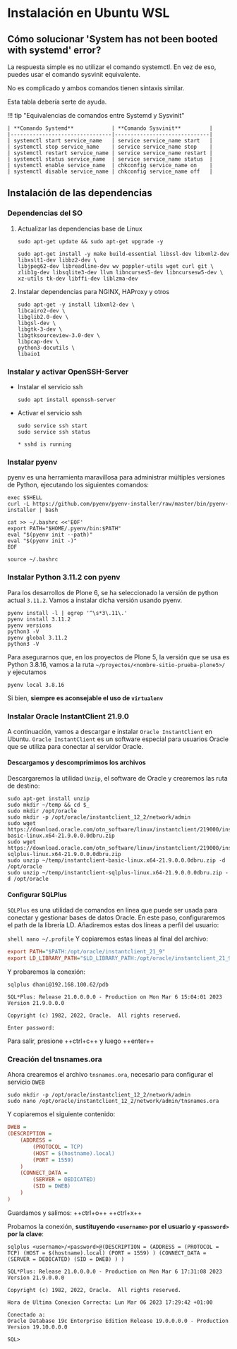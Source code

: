 # Instalación en Ubuntu WSL

## Cómo solucionar 'System has not been booted with systemd' error?
La respuesta simple es no utilizar el comando systemctl. En vez de eso, puedes usar el comando sysvinit equivalente.

No es complicado y ambos comandos tienen síntaxis similar.

Esta tabla debería serte de ayuda.

!!! tip "Equivalencias de comandos entre Systemd y Sysvinit"

    | **Comando Systemd**            | **Comando Sysvinit**         |
    |--------------------------------|------------------------------|
    | systemctl start service_name   | service service_name start   |
    | systemctl stop service_name    | service service_name stop    |
    | systemctl restart service_name | service service_name restart |
    | systemctl status service_name  | service service_name status  |
    | systemctl enable service_name  | chkconfig service_name on    |
    | systemctl disable service_name | chkconfig service_name off   |

## Instalación de las dependencias

### Dependencias del SO

1. Actualizar las dependencias base de Linux

    ``` shell
    sudo apt-get update && sudo apt-get upgrade -y
    ```

    ``` shell
    sudo apt-get install -y make build-essential libssl-dev libxml2-dev libxslt1-dev libbz2-dev \
    libjpeg62-dev libreadline-dev wv poppler-utils wget curl git \
    zlib1g-dev libsqlite3-dev llvm libncurses5-dev libncursesw5-dev \
    xz-utils tk-dev libffi-dev liblzma-dev
    ```

2. Instalar dependencias para NGINX, HAProxy y otros

    ``` shell
    sudo apt-get -y install libxml2-dev \
    libcairo2-dev \
    libglib2.0-dev \
    libgsl-dev \
    libgtk-3-dev \
    libgtksourceview-3.0-dev \
    libpcap-dev \
    python3-docutils \
    libaio1
    ```

### Instalar y activar OpenSSH-Server

- Instalar el servicio ssh

    ``` shell
    sudo apt install openssh-server
    ```

- Activar el servicio ssh

    ``` shell
    sudo service ssh start
    sudo service ssh status
    ```

    ``` output
    * sshd is running
    ```

### Instalar pyenv
pyenv es una herramienta maravillosa para administrar múltiples versiones de Python, ejecutando los siguientes comandos:

``` shell
exec $SHELL
curl -L https://github.com/pyenv/pyenv-installer/raw/master/bin/pyenv-installer | bash

cat >> ~/.bashrc <<'EOF'
export PATH="$HOME/.pyenv/bin:$PATH"
eval "$(pyenv init --path)"
eval "$(pyenv init -)"
EOF

source ~/.bashrc
```

### Instalar Python 3.11.2 con pyenv

Para los desarrollos de Plone 6, se ha seleccionado la versión de python actual ``3.11.2``. Vamos a instalar dicha versión usando pyenv.

``` shell
pyenv install -l | egrep '^\s*3\.11\.'
pyenv install 3.11.2
pyenv versions
python3 -V
pyenv global 3.11.2
python3 -V
```

Para asegurarnos que, en los proyectos de Plone 5, la versión que se usa es Python 3.8.16, vamos a la ruta ``~/proyectos/<nombre-sitio-prueba-plone5>/`` y ejecutamos
``` shell
pyenv local 3.8.16
```
Si bien, **siempre es aconsejable el uso de ``virtualenv``**

### Instalar Oracle InstantClient 21.9.0

A continuación, vamos a descargar e instalar ``Oracle InstantClient`` en Ubuntu. ``Oracle InstantClient`` es un software especial para usuarios Oracle que se utiliza para conectar al servidor Oracle.

#### Descargamos y descomprimimos los archivos

Descargaremos la utilidad ``Unzip``, el software de Oracle y crearemos las ruta de destino:

``` shell
sudo apt-get install unzip
sudo mkdir ~/temp && cd $_
sudo mkdir /opt/oracle
sudo mkdir -p /opt/oracle/instantclient_12_2/network/admin
sudo wget https://download.oracle.com/otn_software/linux/instantclient/219000/instantclient-basic-linux.x64-21.9.0.0.0dbru.zip
sudo wget https://download.oracle.com/otn_software/linux/instantclient/219000/instantclient-sqlplus-linux.x64-21.9.0.0.0dbru.zip
sudo unzip ~/temp/instantclient-basic-linux.x64-21.9.0.0.0dbru.zip -d /opt/oracle
sudo unzip ~/temp/instantclient-sqlplus-linux.x64-21.9.0.0.0dbru.zip -d /opt/oracle
```

#### Configurar SQLPlus

``SQLPlus`` es una utilidad de comandos en línea que puede ser usada para conectar y gestionar bases de datos Oracle. En este paso, configuraremos el path de la librería LD. Añadiremos estas dos líneas a perfil del usuario:

`` shell
nano ~/.profile
``
Y copiaremos estas líneas al final del archivo:

``` cfg title="~/.profile"
export PATH="$PATH:/opt/oracle/instantclient_21_9"
export LD_LIBRARY_PATH="$LD_LIBRARY_PATH:/opt/oracle/instantclient_21_9"
```

Y probaremos la conexión:

``` shell
sqlplus dhani@192.168.100.62/pdb
```

``` Output
SQL*Plus: Release 21.0.0.0.0 - Production on Mon Mar 6 15:04:01 2023
Version 21.9.0.0.0

Copyright (c) 1982, 2022, Oracle.  All rights reserved.

Enter password: 
```
Para salir, presione ++ctrl+c++ y luego ++enter++

### Creación del tnsnames.ora
Ahora crearemos el archivo ``tnsnames.ora``, necesario para configurar el servicio ``DWEB``

``` shell
sudo mkdir -p /opt/oracle/instantclient_12_2/network/admin
sudo nano /opt/oracle/instantclient_12_2/network/admin/tnsnames.ora
```

Y copiaremos el siguiente contenido:

``` cfg title="tnsnames.ora"
DWEB =
(DESCRIPTION =
    (ADDRESS =
        (PROTOCOL = TCP)
        (HOST = $(hostname).local)
        (PORT = 1559)
    )
    (CONNECT_DATA =
        (SERVER = DEDICATED)
        (SID = DWEB)
    )
)
```
Guardamos y salimos: ++ctrl+o++ ++ctrl+x++

Probamos la conexión, **sustituyendo ``<username>`` por el usuario y ``<password>`` por la clave**:

``` shell
sqlplus <username>/<password>@(DESCRIPTION = (ADDRESS = (PROTOCOL = TCP) (HOST = $(hostname).local) (PORT = 1559) ) (CONNECT_DATA = (SERVER = DEDICATED) (SID = DWEB) ) )
```

``` output
SQL*Plus: Release 21.0.0.0.0 - Production on Mon Mar 6 17:31:08 2023
Version 21.9.0.0.0

Copyright (c) 1982, 2022, Oracle.  All rights reserved.

Hora de Ultima Conexion Correcta: Lun Mar 06 2023 17:29:42 +01:00

Conectado a:
Oracle Database 19c Enterprise Edition Release 19.0.0.0.0 - Production
Version 19.10.0.0.0

SQL>
```
